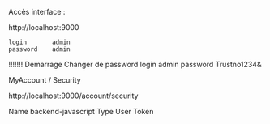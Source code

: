 
  Accès interface :
  
  http://localhost:9000
  
    login       admin
    password    admin

  !!!!!!! Demarrage Changer de password
    login       admin
    password    Trustno1234&

  MyAccount / Security

  http://localhost:9000/account/security

  Name        backend-javascript
  Type        User Token
